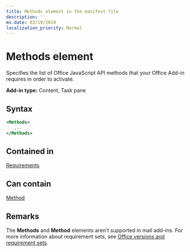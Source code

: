 ```yaml
---
title: Methods element in the manifest file
description: ''
ms.date: 03/19/2019
localization_priority: Normal
---
```


# Methods element

Specifies the list of Office JavaScript API methods that your Office Add-in requires in order to activate.

**Add-in type:** Content, Task pane

## Syntax

```XML
<Methods>
   ...
</Methods>
```

## Contained in

[Requirements](requirements.md)

## Can contain

[Method](method.md)

## Remarks

The **Methods** and **Method** elements aren't supported in mail add-ins. For more information about requirement sets, see [Office versions and requirement sets](../../develop/office-versions-and-requirement-sets.md).
